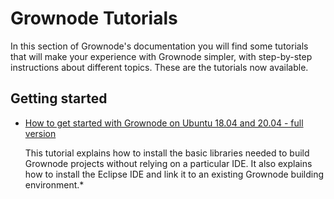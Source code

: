 # Grownode Tutorials

In this section of Grownode's documentation you will find some tutorials that will make your experience with Grownode simpler, with step-by-step instructions about different topics.
These are the tutorials now available.

## Getting started

- [How to get started with Grownode on Ubuntu 18.04 and 20.04 - full version](grownode_how-to_get-started_ubuntu_1804_2004/ubuntu1804_2004_full.md)

	This tutorial explains how to install the basic libraries needed to build Grownode projects without relying on a particular IDE. It also explains how to install the Eclipse IDE and link it to an existing Grownode building environment.*
	
